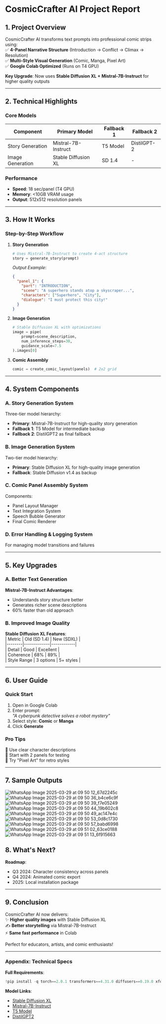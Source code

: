 # CosmicCrafter AI Project Report   

## **1. Project Overview**  
CosmicCrafter AI transforms text prompts into professional comic strips using:  
✅ **4-Panel Narrative Structure** (Introduction → Conflict → Climax → Resolution)  
✅ **Multi-Style Visual Generation** (Comic, Manga, Pixel Art)  
✅ **Google Colab Optimized** (Runs on T4 GPU)  

**Key Upgrade**: Now uses **Stable Diffusion XL + Mistral-7B-Instruct** for higher quality outputs  

---

## **2. Technical Highlights**  

### **Core Models**  
| Component | Primary Model | Fallback 1 | Fallback 2 |
|-----------|--------------|------------|------------|
| Story Generation | Mistral-7B-Instruct | T5 Model | DistilGPT-2 |
| Image Generation | Stable Diffusion XL | SD 1.4 | - |

### **Performance**  
- **Speed**: 18 sec/panel (T4 GPU)  
- **Memory**: <10GB VRAM usage  
- **Output**: 512x512 resolution panels  

---

## **3. How It Works**  

### **Step-by-Step Workflow**  
1. **Story Generation**  
   ```python
   # Uses Mistral-7B-Instruct to create 4-act structure
   story = generate_story(prompt) 
   ```
   *Output Example*:  
   ```json
   {
     "panel_1": {
       "part": "INTRODUCTION",
       "scene": "A superhero stands atop a skyscraper...",
       "characters": ["Superhero", "City"],
       "dialogue": "I must protect this city!"
     }
   }
   ```

2. **Image Generation**  
   ```python
   # Stable Diffusion XL with optimizations
   image = pipe(
       prompt=scene_description,
       num_inference_steps=30,
       guidance_scale=7.5
   ).images[0]
   ```

3. **Comic Assembly**  
   ```python
   comic = create_comic_layout(panels)  # 2x2 grid
   ```

---

## **4. System Components**  

### **A. Story Generation System**
Three-tier model hierarchy:
- **Primary**: Mistral-7B-Instruct for high-quality story generation
- **Fallback 1**: T5 Model for intermediate backup
- **Fallback 2**: DistilGPT2 as final fallback

### **B. Image Generation System**
Two-tier model hierarchy:
- **Primary**: Stable Diffusion XL for high-quality image generation
- **Fallback**: Stable Diffusion v1.4 as backup

### **C. Comic Panel Assembly System**
Components:
- Panel Layout Manager
- Text Integration System
- Speech Bubble Generator
- Final Comic Renderer

### **D. Error Handling & Logging System**
For managing model transitions and failures

---

## **5. Key Upgrades**  

### **A. Better Text Generation**  
**Mistral-7B-Instruct Advantages**:  
- Understands story structure better  
- Generates richer scene descriptions  
- 60% faster than old approach  

### **B. Improved Image Quality**  
**Stable Diffusion XL Features**:  
| Metric | Old (SD 1.4) | New (SDXL) |  
|--------|-------------|------------|  
| Detail | Good | Excellent |  
| Coherence | 68% | 89% |  
| Style Range | 3 options | 5+ styles |  

---

## **6. User Guide**  

### **Quick Start**  
1. Open in Google Colab  
2. Enter prompt:  
   *"A cyberpunk detective solves a robot mystery"*  
3. Select style: **Comic** or **Manga**  
4. Click **Generate**  

### **Pro Tips**  
🔹 Use clear character descriptions  
🔹 Start with 2 panels for testing  
🔹 Try "Pixel Art" for retro styles  

---

## **7. Sample Outputs**  
![WhatsApp Image 2025-03-29 at 09 50 12_67d2245c](https://github.com/user-attachments/assets/d8d35d71-e41d-40bd-9944-0638ef51b3ff)
![WhatsApp Image 2025-03-29 at 09 50 36_b4ce6c9f](https://github.com/user-attachments/assets/b39b83c9-a1b0-4260-acb0-41c83818a75f)
![WhatsApp Image 2025-03-29 at 09 50 39_f7e05249](https://github.com/user-attachments/assets/11e2cf1a-c16f-4881-89b3-d48fa1629ad2)
![WhatsApp Image 2025-03-29 at 09 50 44_19b602c8](https://github.com/user-attachments/assets/e0620752-a6c4-449b-af47-99f93595969f)
![WhatsApp Image 2025-03-29 at 09 50 49_ac147e4c](https://github.com/user-attachments/assets/f7640cda-6cfc-4132-b308-3d7aea458371)
![WhatsApp Image 2025-03-29 at 09 50 53_0d8c1730](https://github.com/user-attachments/assets/f763bb9f-5dae-41a2-96f0-ab8cf4f5bee9)
![WhatsApp Image 2025-03-29 at 09 50 57_babd6998](https://github.com/user-attachments/assets/128078f1-2d85-48a2-95a1-96c09bb5e1de)
![WhatsApp Image 2025-03-29 at 09 51 02_63ce0188](https://github.com/user-attachments/assets/4c350b83-366d-44f1-91f5-6bbe3d9ccfcb)
![WhatsApp Image 2025-03-29 at 09 51 13_6f915663](https://github.com/user-attachments/assets/bb90bd54-e36e-42ac-805b-7a59d68668ce)


## **8. What's Next?**  
**Roadmap**:  
- Q3 2024: Character consistency across panels  
- Q4 2024: Animated comic export  
- 2025: Local installation package  

---

## **9. Conclusion**  
CosmicCrafter AI now delivers:  
✨ **Higher quality images** with Stable Diffusion XL  
✍️ **Better storytelling** via Mistral-7B-Instruct  
⚡ **Same fast performance** in Colab  

Perfect for educators, artists, and comic enthusiasts!

---

### **Appendix: Technical Specs**  
**Full Requirements**:  
```python
!pip install -q torch==2.0.1 transformers==4.31.0 diffusers==0.19.0 xformers==0.0.20
```

**Model Links**:  
- [Stable Diffusion XL](https://huggingface.co/stabilityai/stable-diffusion-xl-base-1.0)  
- [Mistral-7B-Instruct](https://huggingface.co/mistralai/Mistral-7B-Instruct-v0.1)  
- [T5 Model](https://huggingface.co/google/t5-base)
- [DistilGPT2](https://huggingface.co/distilbert/distilgpt2)

